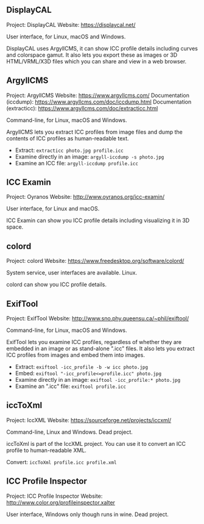 ## DisplayCAL

Project: DisplayCAL
Website: <https://displaycal.net/>

User interface, for Linux, macOS and Windows.

DisplayCAL uses ArgyllCMS, it can show ICC profile details including
curves and colorspace gamut. It also lets you export these as images or
3D HTML/VRML/X3D files which you can share and view in a web browser.

## ArgyllCMS

Project: ArgyllCMS
Website: <https://www.argyllcms.com/>
Documentation (iccdump): <https://www.argyllcms.com/doc/iccdump.html>
Documentation (extracticc): <https://www.argyllcms.com/doc/extracticc.html>

Command-line, for Linux, macOS and Windows.

ArgyllCMS lets you extract ICC profiles from image files and dump the
contents of ICC profiles as human-readable text.

- Extract: `extracticc photo.jpg profile.icc`
- Examine directly in an image: `argyll-iccdump -s photo.jpg`
- Examine an ICC file: `argyll-iccdump profile.icc`

## ICC Examin

Project: Oyranos
Website: <http://www.oyranos.org/icc-examin/>

User interface, for Linux and macOS.

ICC Examin can show you ICC profile details including visualizing it in
3D space.

## colord

Project: colord
Website: <https://www.freedesktop.org/software/colord/>

System service, user interfaces are available. Linux.

colord can show you ICC profile details.

## ExifTool

Project: ExifTool
Website: <http://www.sno.phy.queensu.ca/~phil/exiftool/>

Command-line, for Linux, macOS and Windows.

ExifTool lets you examine ICC profiles, regardless of whether they are
embedded in an image or as stand-alone ".icc" files. It also lets you
extract ICC profiles from images and embed them into images.

- Extract: `exiftool -icc_profile -b -w icc photo.jpg`
- Embed: `exiftool "-icc_profile<=profile.icc" photo.jpg`
- Examine directly in an image: `exiftool -icc_profile:* photo.jpg`
- Examine an ".icc" file: `exiftool profile.icc`

## iccToXml

Project: IccXML
Website: <https://sourceforge.net/projects/iccxml/>

Command-line, Linux and Windows. Dead project.

iccToXml is part of the IccXML project. You can use it to convert an ICC
profile to human-readable XML.

Convert: `iccToXml profile.icc profile.xml`

## ICC Profile Inspector

Project: ICC Profile Inspector
Website: <http://www.color.org/profileinspector.xalter>

User interface, Windows only though runs in wine. Dead project.